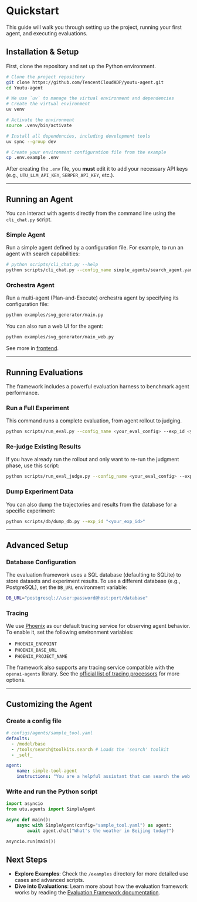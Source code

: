 # Quickstart

This guide will walk you through setting up the project, running your first agent, and executing evaluations.

## Installation & Setup

First, clone the repository and set up the Python environment.

```sh
# Clone the project repository
git clone https://github.com/TencentCloudADP/youtu-agent.git
cd Youtu-agent

# We use `uv` to manage the virtual environment and dependencies
# Create the virtual environment
uv venv

# Activate the environment
source .venv/bin/activate

# Install all dependencies, including development tools
uv sync --group dev

# Create your environment configuration file from the example
cp .env.example .env
```

After creating the `.env` file, you **must** edit it to add your necessary API keys (e.g., `UTU_LLM_API_KEY`, `SERPER_API_KEY`, etc.).

---

## Running an Agent

You can interact with agents directly from the command line using the `cli_chat.py` script.

### Simple Agent

Run a simple agent defined by a configuration file. For example, to run an agent with search capabilities:

```sh
# python scripts/cli_chat.py --help
python scripts/cli_chat.py --config_name simple_agents/search_agent.yaml --stream
```

### Orchestra Agent

Run a multi-agent (Plan-and-Execute) orchestra agent by specifying its configuration file:

```sh
python examples/svg_generator/main.py
```

You can also run a web UI for the agent:

```sh
python examples/svg_generator/main_web.py
```

See more in [frontend](./frontend.md).

---

## Running Evaluations

The framework includes a powerful evaluation harness to benchmark agent performance.

### Run a Full Experiment

This command runs a complete evaluation, from agent rollout to judging.

```sh
python scripts/run_eval.py --config_name <your_eval_config> --exp_id <your_exp_id> --dataset WebWalkerQA --concurrency 5
```

### Re-judge Existing Results

If you have already run the rollout and only want to re-run the judgment phase, use this script:

```sh
python scripts/run_eval_judge.py --config_name <your_eval_config> --exp_id <your_exp_id> --dataset WebWalkerQA
```

### Dump Experiment Data

You can also dump the trajectories and results from the database for a specific experiment:

```sh
python scripts/db/dump_db.py --exp_id "<your_exp_id>"
```

---

## Advanced Setup

### Database Configuration

The evaluation framework uses a SQL database (defaulting to SQLite) to store datasets and experiment results. To use a different database (e.g., PostgreSQL), set the `DB_URL` environment variable:

```sh
DB_URL="postgresql://user:password@host:port/database"
```

### Tracing

We use [Phoenix](https://arize.com/docs/phoenix) as our default tracing service for observing agent behavior. To enable it, set the following environment variables:
- `PHOENIX_ENDPOINT`
- `PHOENIX_BASE_URL`
- `PHOENIX_PROJECT_NAME`

The framework also supports any tracing service compatible with the `openai-agents` library. See the [official list of tracing processors](https://openai.github.io/openai-agents-python/tracing/#external-tracing-processors-list) for more options.

---


## Customizing the Agent

### Create a config file
```yaml
# configs/agents/sample_tool.yaml
defaults:
  - /model/base
  - /tools/search@toolkits.search # Loads the 'search' toolkit
  - _self_

agent:
    name: simple-tool-agent
    instructions: "You are a helpful assistant that can search the web."
```

### Write and run the Python script

```python
import asyncio
from utu.agents import SimpleAgent

async def main():
    async with SimpleAgent(config="sample_tool.yaml") as agent:
        await agent.chat("What's the weather in Beijing today?")

asyncio.run(main())
```

## Next Steps

- **Explore Examples**: Check the `/examples` directory for more detailed use cases and advanced scripts.
- **Dive into Evaluations**: Learn more about how the evaluation framework works by reading the [Evaluation Framework documentation](./eval.md).

